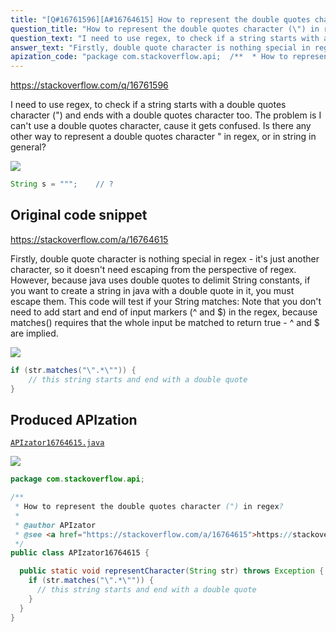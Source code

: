 ```yaml
---
title: "[Q#16761596][A#16764615] How to represent the double quotes character (\") in regex?"
question_title: "How to represent the double quotes character (\") in regex?"
question_text: "I need to use regex, to check if a string starts with a double quotes character (\") and ends with a double quotes character too. The problem is I can't use a double quotes character, cause it gets confused. Is there any other way to represent a double quotes character \" in regex, or in string in general?"
answer_text: "Firstly, double quote character is nothing special in regex - it's just another character, so it doesn't need escaping from the perspective of regex. However, because java uses double quotes to delimit String constants, if you want to create a string in java with a double quote in it, you must escape them. This code will test if your String matches: Note that you don't need to add start and end of input markers (^ and $) in the regex, because matches() requires that the whole input be matched to return true - ^ and $ are implied."
apization_code: "package com.stackoverflow.api;  /**  * How to represent the double quotes character (\") in regex?  *  * @author APIzator  * @see <a href=\"https://stackoverflow.com/a/16764615\">https://stackoverflow.com/a/16764615</a>  */ public class APIzator16764615 {    public static void representCharacter(String str) throws Exception {     if (str.matches(\"\\\".*\\\"\")) {       // this string starts and end with a double quote     }   } }"
---
```


https://stackoverflow.com/q/16761596

I need to use regex, to check if a string starts with a double quotes character (&quot;) and ends with a double quotes character too.
The problem is I can&#x27;t use a double quotes character, cause it gets confused. Is there any other way to represent a double quotes character &quot; in regex, or in string in general?


<div class="code-logo"><img src="/stackoverflow.png" /></div>

```java
String s = """;    // ?
```


## Original code snippet

https://stackoverflow.com/a/16764615

Firstly, double quote character is nothing special in regex - it&#x27;s just another character, so it doesn&#x27;t need escaping from the perspective of regex.
However, because java uses double quotes to delimit String constants, if you want to create a string in java with a double quote in it, you must escape them.
This code will test if your String matches:
Note that you don&#x27;t need to add start and end of input markers (^ and $) in the regex, because matches() requires that the whole input be matched to return true - ^ and $ are implied.

<div class="code-logo"><img src="/stackoverflow.png" /></div>

```java
if (str.matches("\".*\"")) {
    // this string starts and end with a double quote
}
```

## Produced APIzation

[`APIzator16764615.java`](https://github.com/blind-papers/apization-temp-data/raw/main/search/APIzator16764615.java)

<div class="code-logo"><img src="/apizator.png" /></div>

```java
package com.stackoverflow.api;

/**
 * How to represent the double quotes character (") in regex?
 *
 * @author APIzator
 * @see <a href="https://stackoverflow.com/a/16764615">https://stackoverflow.com/a/16764615</a>
 */
public class APIzator16764615 {

  public static void representCharacter(String str) throws Exception {
    if (str.matches("\".*\"")) {
      // this string starts and end with a double quote
    }
  }
}

```